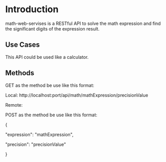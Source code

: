 # Introduction

math-web-servises is a RESTful API to solve the math expression and find the significant digits of the expression result.

## Use Cases

This API could be used like a calculator.

## Methods 

GET as the method be use like this format: 

Local: http://localhost:port/api/math/mathExpression/precisionValue

Remote: 

POST as the method be use like this format:

{

  "expression": "mathExpression",
 
  "precision": "precisionValue"
  
}


